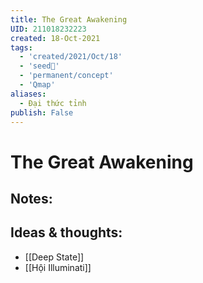 ```yaml
---
title: The Great Awakening
UID: 211018232223
created: 18-Oct-2021
tags:
  - 'created/2021/Oct/18'
  - 'seed🥜'
  - 'permanent/concept'
  - 'Qmap'
aliases:
  - Đại thức tỉnh
publish: False
---
```

# The Great Awakening

## Notes:


## Ideas & thoughts:
- [[Deep State]]
- [[Hội Illuminati]]

